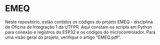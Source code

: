 # EMEQ

Neste repositório, estão contidos os códigos do projeto EMEQ - disciplina de Oficina de Integração 1 da UTFPR. Aqui constam os scripts em Python para conexão e registros do ESP32 e os códigos do microcontrolador. Para uma visão geral do projeto, verifique o artigo "EMEQ.pdf".
